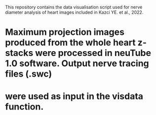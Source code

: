 This repository contains the data visualisation script used for nerve diameter analysis of heart images included in Kazci YE. et al., 2022. 

# Maximum projection images produced from the whole heart z-stacks were processed in neuTube 1.0 software. Output nerve tracing files (.swc) 
# were used as input in the visdata function.
